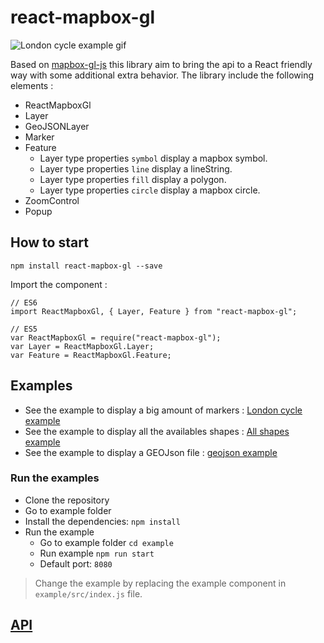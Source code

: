 # react-mapbox-gl

![London cycle example gif](docs/london-cycle-example.gif "London cycle example gif")

Based on [mapbox-gl-js](https://www.mapbox.com/mapbox-gl-js/api/) this library aim to bring the api to a React friendly way with some additional extra behavior.
The library include the following elements :

- ReactMapboxGl
- Layer
- GeoJSONLayer
- Marker
- Feature
  - Layer type properties `symbol` display a mapbox symbol.
  - Layer type properties `line` display a lineString.
  - Layer type properties `fill` display a polygon.
  - Layer type properties `circle` display a mapbox circle.
- ZoomControl
- Popup

## How to start

```
npm install react-mapbox-gl --save
```

Import the component :

```
// ES6
import ReactMapboxGl, { Layer, Feature } from "react-mapbox-gl";

// ES5
var ReactMapboxGl = require("react-mapbox-gl");
var Layer = ReactMapboxGl.Layer;
var Feature = ReactMapboxGl.Feature;
```

## Examples

- See the example to display a big amount of markers : [London cycle example](example/src/london-cycle.js)
- See the example to display all the availables shapes : [All shapes example](example/src/all-shapes.js)
- See the example to display a GEOJson file : [geojson example](example/src/geojson-example.js)

### Run the examples

- Clone the repository
- Go to example folder
- Install the dependencies: `npm install`
- Run the example
  - Go to example folder `cd example`
  - Run example `npm run start`
  - Default port: `8080`

> Change the example by replacing the example component in `example/src/index.js` file.

## [API](docs/API.md)
